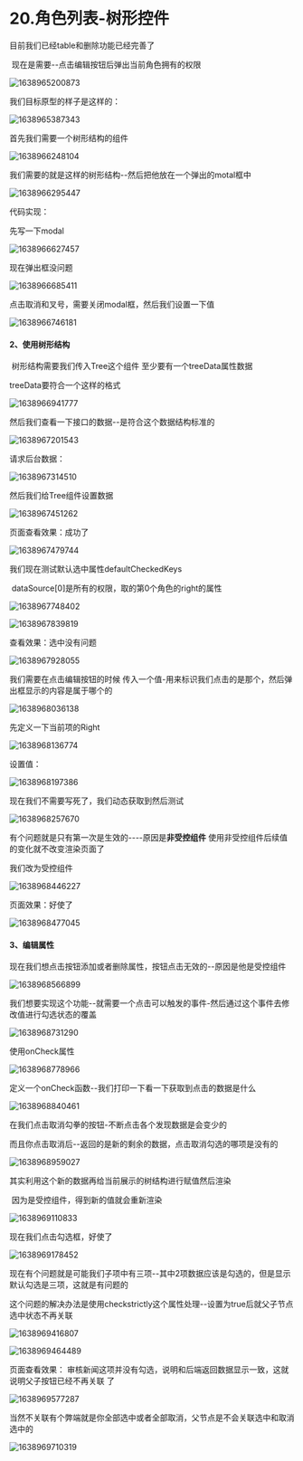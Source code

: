 # 20.角色列表-树形控件

目前我们已经table和删除功能已经完善了

​		现在是需要--点击编辑按钮后弹出当前角色拥有的权限

![1638965200873](../../../../.vuepress/public/images/1638965200873.png)



我们目标原型的样子是这样的：

![1638965387343](../../../../.vuepress/public/images/1638965387343.png)





首先我们需要一个树形结构的组件

![1638966248104](../../../../.vuepress/public/images/1638966248104.png)



我们需要的就是这样的树形结构--然后把他放在一个弹出的motal框中

![1638966295447](../../../../.vuepress/public/images/1638966295447.png)







代码实现：

先写一下modal

![1638966627457](../../../../.vuepress/public/images/1638966627457.png)



现在弹出框没问题

![1638966685411](../../../../.vuepress/public/images/1638966685411.png)



点击取消和叉号，需要关闭modal框，然后我们设置一下值

![1638966746181](../../../../.vuepress/public/images/1638966746181.png)





#### 2、使用树形结构

​		树形结构需要我们传入Tree这个组件 至少要有一个treeData属性数据



treeData要符合一个这样的格式

![1638966941777](../../../../.vuepress/public/images/1638966941777.png)



然后我们查看一下接口的数据--是符合这个数据结构标准的

![1638967201543](../../../../.vuepress/public/images/1638967201543.png)



请求后台数据：

![1638967314510](../../../../.vuepress/public/images/1638967314510.png)





然后我们给Tree组件设置数据

![1638967451262](../../../../.vuepress/public/images/1638967451262.png)





页面查看效果：成功了

![1638967479744](../../../../.vuepress/public/images/1638967479744.png)





我们现在测试默认选中属性defaultCheckedKeys

​		dataSource[0]是所有的权限，取的第0个角色的right的属性

![1638967748402](../../../../.vuepress/public/images/1638967748402.png)



![1638967839819](../../../../.vuepress/public/images/1638967839819.png)





查看效果：选中没有问题

![1638967928055](../../../../.vuepress/public/images/1638967928055.png)





我们需要在点击编辑按钮的时候 传入一个值-用来标识我们点击的是那个，然后弹出框显示的内容是属于哪个的

![1638968036138](../../../../.vuepress/public/images/1638968036138.png)



先定义一下当前项的Right

![1638968136774](../../../../.vuepress/public/images/1638968136774.png)



设置值：

![1638968197386](../../../../.vuepress/public/images/1638968197386.png)



现在我们不需要写死了，我们动态获取到然后测试

![1638968257670](../../../../.vuepress/public/images/1638968257670.png)



有个问题就是只有第一次是生效的----原因是**非受控组件** 使用非受控组件后续值的变化就不改变渲染页面了



我们改为受控组件

![1638968446227](../../../../.vuepress/public/images/1638968446227.png)



页面效果：好使了

![1638968477045](../../../../.vuepress/public/images/1638968477045.png)







#### 3、编辑属性

​	现在我们想点击按钮添加或者删除属性，按钮点击无效的--原因是他是受控组件

![1638968566899](../../../../.vuepress/public/images/1638968566899.png)



我们想要实现这个功能--就需要一个点击可以触发的事件-然后通过这个事件去修改值进行勾选状态的覆盖

![1638968731290](../../../../.vuepress/public/images/1638968731290.png)



使用onCheck属性

![1638968778966](../../../../.vuepress/public/images/1638968778966.png)



定义一个onCheck函数--我们打印一下看一下获取到点击的数据是什么

![1638968840461](../../../../.vuepress/public/images/1638968840461.png)



在我们点击取消勾拳的按钮-不断点击各个发现数据是会变少的

​		而且你点击取消后--返回的是新的剩余的数据，点击取消勾选的哪项是没有的

![1638968959027](../../../../.vuepress/public/images/1638968959027.png)





其实利用这个新的数据再给当前展示的树结构进行赋值然后渲染

​		因为是受控组件，得到新的值就会重新渲染

![1638969110833](../../../../.vuepress/public/images/1638969110833.png)



现在我们点击勾选框，好使了

![1638969178452](../../../../.vuepress/public/images/1638969178452.png)



现在有个问题就是可能我们子项中有三项--其中2项数据应该是勾选的，但是显示默认勾选是三项，这就是有问题的



这个问题的解决办法是使用checkstrictly这个属性处理--设置为true后就父子节点选中状态不再关联

![1638969416807](../../../../.vuepress/public/images/1638969416807.png)





![1638969464489](../../../../.vuepress/public/images/1638969464489.png)





页面查看效果： 审核新闻这项并没有勾选，说明和后端返回数据显示一致，这就说明父子按钮已经不再关联 了

![1638969577287](../../../../.vuepress/public/images/1638969577287.png)



当然不关联有个弊端就是你全部选中或者全部取消，父节点是不会关联选中和取消选中的

![1638969710319](../../../../.vuepress/public/images/1638969710319.png)

















